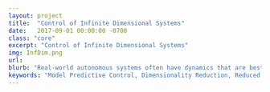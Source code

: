 ```yaml
---
layout: project
title:  "Control of Infinite Dimensional Systems"
date:   2017-09-01 00:00:00 -0700
class: "core"
excerpt: "Control of Infinite Dimensional Systems"
img: InfDim.png
url: 
blurb: "Real-world autonomous systems often have dynamics that are best described by infinite dimensional systems. For example, PDE-constrained systems that require aerodynamic modeling (UAV control) or structural deformation modeling (soft robotics). Current frameworks for design and simulation of infinite dimensional systems, such as computational fluid dynamics (CFD) and finite element methods (FEM), are well established. However, they often fall short in the context of control applications due to their heavy computational complexity. This project investigates the use of reduced order models to address this shortcoming, especially for use within the framework of model predictive control."
keywords: "Model Predictive Control, Dimensionality Reduction, Reduced Order Modeling"
---
```

